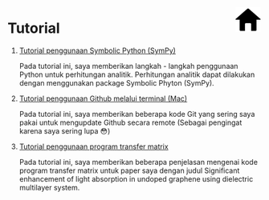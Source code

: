
<a href="https://ukhtary30.github.io"><img align="right" width="50" height="50" src="figures/home.png"></a>

# Tutorial

1.  [Tutorial penggunaan Symbolic Python (SymPy)](https://ukhtary30.github.io/sympy.html)

    Pada tutorial ini, saya memberikan langkah - langkah penggunaan Python untuk perhitungan analitik. Perhitungan analitik dapat dilakukan dengan menggunakan package Symbolic Phyton (SymPy).

2.  [Tutorial penggunaan Github melalui terminal (Mac)](https://ukhtary30.github.io/git.html)

    Pada tutorial ini, saya memberikan beberapa kode Git yang sering saya pakai untuk mengupdate Github secara remote (Sebagai pengingat karena saya sering lupa :flushed:)
    
3.  [Tutorial penggunaan program transfer matrix](https://ukhtary30.github.io/mirrorprog.html)

    Pada tutorial ini, saya memberikan beberapa penjelasan mengenai kode program transfer matrix untuk paper saya dengan judul Significant enhancement of light absorption in undoped graphene using dielectric multilayer system. 
